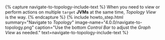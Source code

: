 {% capture navigate-to-topology-include-text %}
  When you need to view or perform actions on multiple <code>target</code> <b>JVMs</b> at the same time, <i>Topology View</i> is the way.
{% endcapture %}
{% include howto_step.html
  summary="Navigate to <i>Topology</i>"
  image-name="4.0.0/navigate-to-topology.png"
  caption="Use the bottom <i>Control Bar</i> to adjust the <i>Graph View</i> as needed."
  text=navigate-to-topology-include-text
%}
